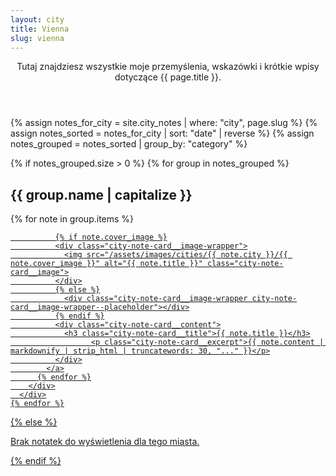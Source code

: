 ```yaml
---
layout: city
title: Vienna
slug: vienna
---
```

<header class="city-page__header">
  <p>
    Tutaj znajdziesz wszystkie moje przemyślenia, wskazówki i krótkie wpisy dotyczące {{ page.title }}.
  </p>
</header>

<section>
  {% assign notes_for_city = site.city_notes | where: "city", page.slug %}
  {% assign notes_sorted = notes_for_city | sort: "date" | reverse %}
  {% assign notes_grouped = notes_sorted | group_by: "category" %}

  {% if notes_grouped.size > 0 %}
    {% for group in notes_grouped %}
      <div class="category-section">
        <h2 class="category-section__title">{{ group.name | capitalize }}</h2>
        <div class="city-note-grid">
          {% for note in group.items %}
            <a href="{{ note.url | relative_url }}" class="city-note-card {% unless note.cover_image %}no-image{% endunless %}">

              {% if note.cover_image %}
              <div class="city-note-card__image-wrapper">
                <img src="/assets/images/cities/{{ note.city }}/{{ note.cover_image }}" alt="{{ note.title }}" class="city-note-card__image">
              </div>
              {% else %}
                <div class="city-note-card__image-wrapper city-note-card__image-wrapper--placeholder"></div>
              {% endif %}
              <div class="city-note-card__content">
                <h3 class="city-note-card__title">{{ note.title }}</h3>
                      <p class="city-note-card__excerpt">{{ note.content | markdownify | strip_html | truncatewords: 30, "..." }}</p>
              </div>
            </a>
          {% endfor %}
        </div>
      </div>
    {% endfor %}
  {% else %}
    <p>Brak notatek do wyświetlenia dla tego miasta.</p>
  {% endif %}
</section>
